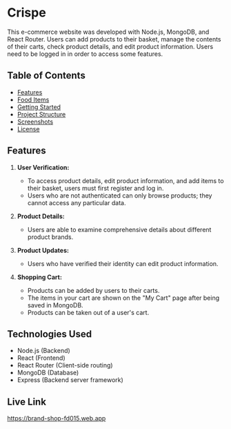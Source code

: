# Crispe
This e-commerce website was developed with Node.js, MongoDB, and React Router. Users can add products to their basket, manage the contents of their carts, check product details, and edit product information. Users need to be logged in in order to access some features.

## Table of Contents

- [Features](#features)
- [Food Items](#food-items-used)
- [Getting Started](#getting-started)
- [Project Structure](#project-structure)
- [Screenshots](#screenshots)
- [License](#license)

## Features

1. **User Verification:**
   - To access product details, edit product information, and add items to their basket, users must first register and log in.
   - Users who are not authenticated can only browse products; they cannot access any particular data.

2. **Product Details:**
   - Users are able to examine comprehensive details about different product brands.

3. **Product Updates:**
   - Users who have verified their identity can edit product information.

4. **Shopping Cart:**
   - Products can be added by users to their carts.
   - The items in your cart are shown on the "My Cart" page after being saved in MongoDB.
   - Products can be taken out of a user's cart.
## Technologies Used

- Node.js (Backend)
- React (Frontend)
- React Router (Client-side routing)
- MongoDB (Database)
- Express (Backend server framework)

## Live Link
https://brand-shop-fd015.web.app

